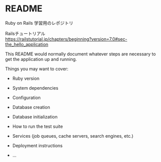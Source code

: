 # README

Ruby on Rails 学習用のレポジトリ<br/>

Railsチュートリアル<br/>
https://railstutorial.jp/chapters/beginning?version=7.0#sec-the_hello_application

This README would normally document whatever steps are necessary to get the
application up and running.

Things you may want to cover:

* Ruby version

* System dependencies

* Configuration

* Database creation

* Database initialization

* How to run the test suite

* Services (job queues, cache servers, search engines, etc.)

* Deployment instructions

* ...
